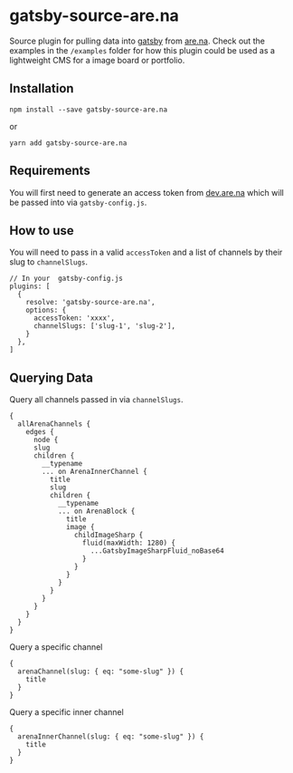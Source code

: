 # gatsby-source-are.na

Source plugin for pulling data into [gatsby](https://www.gatsbyjs.org/) from [are.na](https://are.na/). Check out the examples in the `/examples` folder for how this plugin could be used as a lightweight CMS for a image board or portfolio.

## Installation

```
npm install --save gatsby-source-are.na
```

or

```
yarn add gatsby-source-are.na
```

## Requirements

You will first need to generate an access token from [dev.are.na](https://dev.are.na/) which will be passed into via `gatsby-config.js`.

## How to use

You will need to pass in a valid `accessToken` and a list of channels by their slug to `channelSlugs`.

```
// In your  gatsby-config.js
plugins: [
  {
    resolve: 'gatsby-source-are.na',
    options: {
      accessToken: 'xxxx',
      channelSlugs: ['slug-1', 'slug-2'],
    }
  },
]
```

## Querying Data

Query all channels passed in via `channelSlugs`.

```
{
  allArenaChannels {
    edges {
      node {
      slug
      children {
        __typename
        ... on ArenaInnerChannel {
          title
          slug
          children {
            __typename
            ... on ArenaBlock {
              title
              image {
                childImageSharp {
                  fluid(maxWidth: 1280) {
                    ...GatsbyImageSharpFluid_noBase64
                  }
                }
              }
            }
          }
        }
      }
    }
  }
}
```

Query a specific channel

```
{
  arenaChannel(slug: { eq: "some-slug" }) {
    title
  }
}
```

Query a specific inner channel

```
{
  arenaInnerChannel(slug: { eq: "some-slug" }) {
    title
  }
}
```
